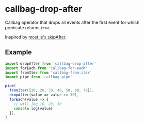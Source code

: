 # callbag-drop-after

Callbag operator that drops all events after the first event for which predicate returns `true`.

Inspired by [most.js's skipAfter](https://mostcore.readthedocs.io/en/latest/api.html#skipafter).

## Example

```js
import dropAfter from 'callbag-drop-after'
import forEach from 'callbag-for-each'
import fromIter from 'callbag-from-iter'
import pipe from 'callbag-pipe'

pipe(
  fromIter([10, 20, 30, 40, 50, 60, 70]),
  dropAfter(value => value >= 30),
  forEach(value => {
    // will log 10, 20, 30
    console.log(value)
  }),
)
```

